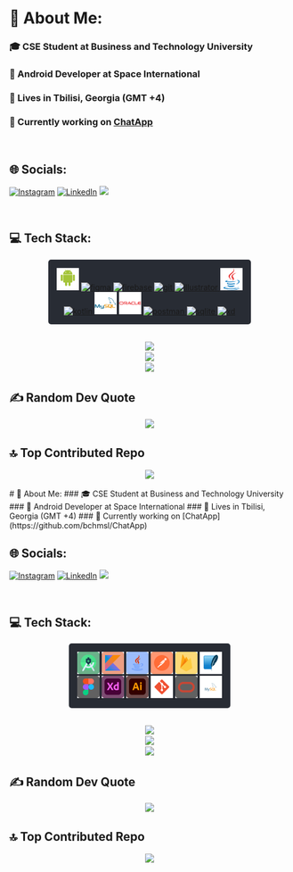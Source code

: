 # 💫 About Me:
### 🎓 CSE Student at Business and Technology University
### 🏢 Android Developer at Space International
### 📍 Lives in Tbilisi, Georgia (GMT +4)
### 🔭 Currently working on [ChatApp](https://github.com/bchmsl/ChatApp)

<br>

## 🌐 Socials:
[![Instagram](https://img.shields.io/badge/Instagram-%23E4405F.svg?logo=Instagram&logoColor=white)](https://instagram.com/bchmsl)
[![LinkedIn](https://img.shields.io/badge/LinkedIn-%230077B5.svg?logo=linkedin&logoColor=white)](https://linkedin.com/in/bchmsl)
![](https://komarev.com/ghpvc/?username=bchmsl&label=Profile%20views&color=0e75b6&style=flat)

<br>

## 💻 Tech Stack:
<p align="center" style="
margin: auto;
border-radius: 5px; 
width: fit-content;
background-color: #282c34; 
padding: 15px
">
        <a href="https://developer.android.com" target="_blank" rel="noreferrer"> <img
                        src="https://raw.githubusercontent.com/devicons/devicon/master/icons/android/android-original-wordmark.svg"
                        alt="android" width="40" height="40" /> </a>
        <a href="https://www.figma.com/" target="_blank" rel="noreferrer"> <img
                        src="https://www.vectorlogo.zone/logos/figma/figma-icon.svg" alt="figma" width="40"
                        height="40" /> </a>
        <a href="https://firebase.google.com/" target="_blank" rel="noreferrer"> <img
                        src="https://www.vectorlogo.zone/logos/firebase/firebase-icon.svg" alt="firebase" width="40"
                        height="40" /></a>
        <a href="https://git-scm.com/" target="_blank" rel="noreferrer"> <img
                        src="https://www.vectorlogo.zone/logos/git-scm/git-scm-icon.svg" alt="git" width="40"
                        height="40" /> </a>
        <a href="https://www.adobe.com/in/products/illustrator.html" target="_blank" rel="noreferrer"> <img
                        src="https://www.vectorlogo.zone/logos/adobe_illustrator/adobe_illustrator-icon.svg"
                        alt="illustrator" width="40" height="40" /> </a>
        <a href="https://www.java.com" target="_blank" rel="noreferrer"> <img
                        src="https://raw.githubusercontent.com/devicons/devicon/master/icons/java/java-original.svg"
                        alt="java" width="40" height="40" /> </a>
        <br>
        <a href="https://kotlinlang.org" target="_blank" rel="noreferrer"> <img
                        src="https://www.vectorlogo.zone/logos/kotlinlang/kotlinlang-icon.svg" alt="kotlin" width="40"
                        height="40" /> </a>
        <a href="https://www.mysql.com/" target="_blank" rel="noreferrer"> <img
                        src="https://raw.githubusercontent.com/devicons/devicon/master/icons/mysql/mysql-original-wordmark.svg"
                        alt="mysql" width="40" height="40" /> </a>
        <a href="https://www.oracle.com/" target="_blank" rel="noreferrer"> <img
                        src="https://raw.githubusercontent.com/devicons/devicon/master/icons/oracle/oracle-original.svg"
                        alt="oracle" width="40" height="40" /> </a>
        <a href="https://postman.com" target="_blank" rel="noreferrer"><img
                        src="https://www.vectorlogo.zone/logos/getpostman/getpostman-icon.svg" alt="postman" width="40"
                        height="40" /> </a>
        <a href="https://www.sqlite.org/" target="_blank" rel="noreferrer"> <img
                        src="https://www.vectorlogo.zone/logos/sqlite/sqlite-icon.svg" alt="sqlite" width="40"
                        height="40" /> </a>
        <a href="https://www.adobe.com/products/xd.html" target="_blank" rel="noreferrer"> <img
                        src="https://cdn.worldvectorlogo.com/logos/adobe-xd.svg" alt="xd" width="40" height="40" /> </a>
</p> <br>
<p align="center">
        <img
                src="https://github-readme-stats.vercel.app/api/top-langs/?username=bchmsl&theme=onedark&hide_border=true&include_all_commits=true&count_private=true&layout=compact" />
        <br>
        <img
                src="https://github-readme-stats.vercel.app/api?username=bchmsl&theme=onedark&hide_border=true&include_all_commits=true&count_private=true" /><br>
        <img src="https://github-readme-streak-stats.herokuapp.com/?user=bchmsl&theme=onedark&hide_border=true" /> <br>

</p>

## ✍️ Random Dev Quote

<p align="center">
        <img src="https://quotes-github-readme.vercel.app/api?type=horizontal&theme=dark">
</p>

## 🔝 Top Contributed Repo

<p align="center">
        <img
                src="https://github-contributor-stats.vercel.app/api?username=bchmsl&limit=5&theme=onedark&combine_all_yearly_contributions=true">
</p>
# 💫 About Me:
### 🎓 CSE Student at Business and Technology University
### 🏢 Android Developer at Space International
### 📍 Lives in Tbilisi, Georgia (GMT +4)
### 🔭 Currently working on [ChatApp](https://github.com/bchmsl/ChatApp)

<br>

## 🌐 Socials:
[![Instagram](https://img.shields.io/badge/Instagram-%23E4405F.svg?logo=Instagram&logoColor=white)](https://instagram.com/bchmsl)
[![LinkedIn](https://img.shields.io/badge/LinkedIn-%230077B5.svg?logo=linkedin&logoColor=white)](https://linkedin.com/in/bchmsl)
![](https://komarev.com/ghpvc/?username=bchmsl&label=Profile%20views&color=0e75b6&style=flat)

<br>

## 💻 Tech Stack:
<p align="center" style="
margin: auto;
border-radius: 5px; 
width: fit-content;
background-color: #282c34; 
padding: 15px
">
        <a href="https://developer.android.com" target="_blank" rel="noreferrer"> <img
                        src="icons/Android.svg"
                        alt="android" width="40" height="40" /> </a>
        <a href="https://kotlinlang.org" target="_blank" rel="noreferrer"> <img
                        src="icons/Kotlin.svg" alt="kotlin" width="40"
                        height="40" /> </a>
        <a href="https://www.java.com" target="_blank" rel="noreferrer"> <img
                        src="icons/Java.svg"
                        alt="java" width="40" height="40" /> </a>
        <a href="https://postman.com" target="_blank" rel="noreferrer"><img
                        src="icons/Postman.svg" alt="postman" width="40"
                        height="40" /> </a>
        <a href="https://firebase.google.com/" target="_blank" rel="noreferrer"> <img
                        src="icons/Firebase.svg" alt="firebase" width="40"
                        height="40" /></a>
        <a href="https://www.sqlite.org/" target="_blank" rel="noreferrer" align="center_vertical"> <img
                        src="icons/SQLite.svg" alt="sqlite" width="40"
                        height="40" /> </a>
        <br>
        <a href="https://www.figma.com/" target="_blank" rel="noreferrer"> <img
                        src="icons/Figma.svg" alt="figma" width="40"
                        height="40" /> </a>
        <a href="https://www.adobe.com/products/xd.html" target="_blank" rel="noreferrer"> <img
                        src="icons/Xd.svg" alt="xd" width="40" height="40" /> </a>
        <a href="https://www.adobe.com/in/products/illustrator.html" target="_blank" rel="noreferrer"> <img
                        src="icons/Ai.svg"
                        alt="illustrator" width="40" height="40" /> </a>
        <a href="https://git-scm.com/" target="_blank" rel="noreferrer"> <img
                        src="icons/Git.svg" alt="git" width="40"
                        height="40" /> </a>
        <a href="https://www.oracle.com/" target="_blank" rel="noreferrer"> <img
                        src="icons/Oracle.svg"
                        alt="oracle" width="40" height="40" /> </a>
        <a href="https://www.mysql.com/" target="_blank" rel="noreferrer"> <img
                        src="icons/MySQL.svg"
                        alt="mysql" width="40" height="40" /> </a>
</p> <br>
<p align="center">
        <img
                src="https://github-readme-stats.vercel.app/api/top-langs/?username=bchmsl&theme=onedark&hide_border=true&include_all_commits=true&count_private=true&layout=compact" />
        <br>
        <img
                src="https://github-readme-stats.vercel.app/api?username=bchmsl&theme=onedark&hide_border=true&include_all_commits=true&count_private=true" /><br>
        <img src="https://github-readme-streak-stats.herokuapp.com/?user=bchmsl&theme=onedark&hide_border=true" /> <br>

</p>

## ✍️ Random Dev Quote

<p align="center">
        <img src="https://quotes-github-readme.vercel.app/api?type=horizontal&theme=dark">
</p>

## 🔝 Top Contributed Repo

<p align="center">
        <img
                src="https://github-contributor-stats.vercel.app/api?username=bchmsl&limit=5&theme=onedark&combine_all_yearly_contributions=true">
</p>
